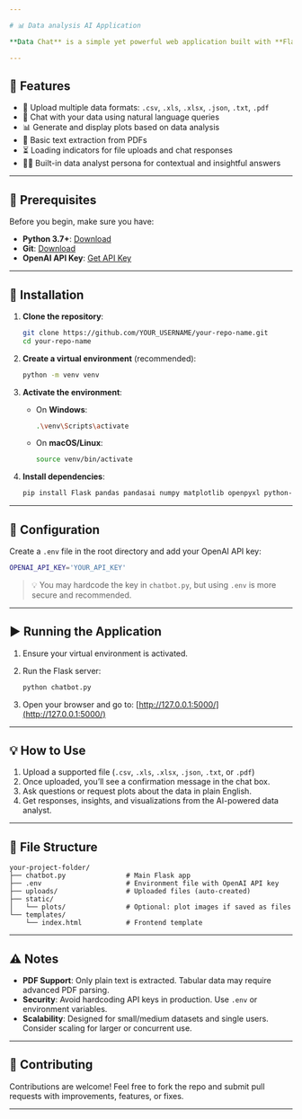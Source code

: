 ```yaml
---

# 📊 Data analysis AI Application

**Data Chat** is a simple yet powerful web application built with **Flask**, **Pandas**, and **PandasAI**. It allows users to upload various types of data files (CSV, Excel, JSON, Text, PDF) and interact with them using natural language. The chatbot can answer questions, analyze data, and even generate plots directly in the web interface.

---
```


## 🚀 Features

* 📁 Upload multiple data formats: `.csv`, `.xls`, `.xlsx`, `.json`, `.txt`, `.pdf`
* 💬 Chat with your data using natural language queries
* 📊 Generate and display plots based on data analysis
* 📄 Basic text extraction from PDFs
* ⏳ Loading indicators for file uploads and chat responses
* 👨‍💼 Built-in data analyst persona for contextual and insightful answers

---

## 🧰 Prerequisites

Before you begin, make sure you have:

* **Python 3.7+**: [Download](https://www.python.org/downloads/)
* **Git**: [Download](https://git-scm.com/)
* **OpenAI API Key**: [Get API Key](https://platform.openai.com/)

---

## 🔧 Installation

1. **Clone the repository**:

   ```bash
   git clone https://github.com/YOUR_USERNAME/your-repo-name.git
   cd your-repo-name
   ```

2. **Create a virtual environment** (recommended):

   ```bash
   python -m venv venv
   ```

3. **Activate the environment**:

   * On **Windows**:

     ```bash
     .\venv\Scripts\activate
     ```

   * On **macOS/Linux**:

     ```bash
     source venv/bin/activate
     ```

4. **Install dependencies**:

   ```bash
   pip install Flask pandas pandasai numpy matplotlib openpyxl python-dotenv flask-cors pdfminer.six
   ```

---

## 🔐 Configuration

Create a `.env` file in the root directory and add your OpenAI API key:

```bash
OPENAI_API_KEY='YOUR_API_KEY'
```

> 💡 You may hardcode the key in `chatbot.py`, but using `.env` is more secure and recommended.

---

## ▶️ Running the Application

1. Ensure your virtual environment is activated.
2. Run the Flask server:

   ```bash
   python chatbot.py
   ```
3. Open your browser and go to: [http://127.0.0.1:5000/](http://127.0.0.1:5000/)

---

## 💡 How to Use

1. Upload a supported file (`.csv`, `.xls`, `.xlsx`, `.json`, `.txt`, or `.pdf`)
2. Once uploaded, you’ll see a confirmation message in the chat box.
3. Ask questions or request plots about the data in plain English.
4. Get responses, insights, and visualizations from the AI-powered data analyst.

---

## 📁 File Structure

```
your-project-folder/
├── chatbot.py               # Main Flask app
├── .env                     # Environment file with OpenAI API key
├── uploads/                 # Uploaded files (auto-created)
├── static/
│   └── plots/               # Optional: plot images if saved as files
└── templates/
    └── index.html           # Frontend template
```

---

## ⚠️ Notes

* **PDF Support**: Only plain text is extracted. Tabular data may require advanced PDF parsing.
* **Security**: Avoid hardcoding API keys in production. Use `.env` or environment variables.
* **Scalability**: Designed for small/medium datasets and single users. Consider scaling for larger or concurrent use.

---

## 🤝 Contributing

Contributions are welcome! Feel free to fork the repo and submit pull requests with improvements, features, or fixes.

---
